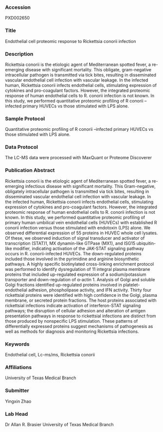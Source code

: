 ### Accession
PXD002650

### Title
Endothelial cell proteomic response to Rickettsia conorii infection

### Description
Rickettsia conorii is the etiologic agent of Mediterranean spotted fever, a re-emerging disease with significant mortality.  This obligate, gram-negative intracellular pathogen is transmitted via tick bites, resulting in disseminated vascular endothelial cell infection with vascular leakage. In the infected human, Rickettsia conorii infects endothelial cells, stimulating expression of cytokines and pro-coagulant factors.  However, the integrated proteomic response of human endothelial cells to R. conorii infection is not known.  In this study, we performed quantitative proteomic profiling of R conorii –infected primary HUVECs vs those stimulated with LPS alone.

### Sample Protocol
Quantitative proteomic profiling of R conorii –infected primary HUVECs vs those stimulated with LPS alone.

### Data Protocol
The LC-MS data were processed with MaxQuant or Proteome Discoverer

### Publication Abstract
Rickettsia conorii is the etiologic agent of Mediterranean spotted fever, a re-emerging infectious disease with significant mortality. This Gram-negative, obligately intracellular pathogen is transmitted via tick bites, resulting in disseminated vascular endothelial cell infection with vascular leakage. In the infected human, Rickettsia conorii infects endothelial cells, stimulating expression of cytokines and pro-coagulant factors. However, the integrated proteomic response of human endothelial cells to R. conorii infection is not known. In this study, we performed quantitative proteomic profiling of primary human umbilical vein endothelial cells (HUVECs) with established R conorii infection versus those stimulated with endotoxin (LPS) alone. We observed differential expression of 55 proteins in HUVEC whole cell lysates. Of these, we observed induction of signal transducer and activator of transcription (STAT)1, MX dynamin-like GTPase (MX1), and ISG15 ubiquitin-like modifier, indicating activation of the JAK-STAT signaling pathway occurs in R. conorii-infected HUVECs. The down-regulated proteins included those involved in the pyrimidine and arginine biosynthetic pathways. A highly specific biotinylated cross-linking enrichment protocol was performed to identify dysregulation of 11 integral plasma membrane proteins that included up-regulated expression of a sodium/potassium transporter and down-regulation of &#x3b1;-actin 1. Analysis of Golgi and soluble Golgi fractions identified up-regulated proteins involved in platelet-endothelial adhesion, phospholipase activity, and IFN activity. Thirty four rickettsial proteins were identified with high confidence in the Golgi, plasma membrane, or secreted protein fractions. The host proteins associated with rickettsial infections indicate activation of interferon-STAT signaling pathways; the disruption of cellular adhesion and alteration of antigen presentation pathways in response to rickettsial infections are distinct from those produced by nonspecific LPS stimulation. These patterns of differentially expressed proteins suggest mechanisms of pathogenesis as well as methods for diagnosis and monitoring Rickettsia infections.

### Keywords
Endothelial cell, Lc-ms/ms, Rickettsia conorii

### Affiliations
University of Texas Medical Branch

### Submitter
Yingxin Zhao

### Lab Head
Dr Allan R. Brasier
University of Texas Medical Branch


